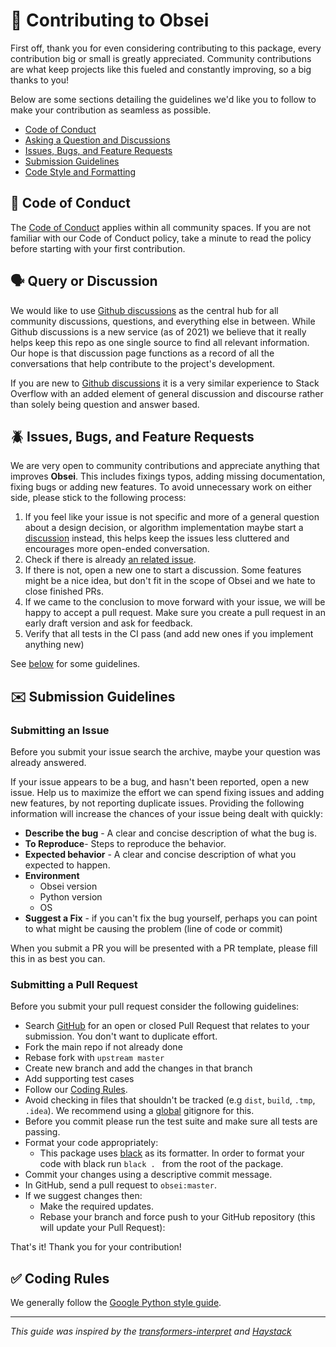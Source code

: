 # 👐 Contributing to Obsei

First off, thank you for even considering contributing to this package, every contribution big or small is greatly appreciated. 
Community contributions are what keep projects like this fueled and constantly improving, so a big thanks to you!

Below are some sections detailing the guidelines we'd like you to follow to make your contribution as seamless as possible.

- [Code of Conduct](#coc)
- [Asking a Question and Discussions](#question)
- [Issues, Bugs, and Feature Requests](#issue)
- [Submission Guidelines](#submit)
- [Code Style and Formatting](#code)

## 📜 <a name="coc"></a> Code of Conduct
The [Code of Conduct](https://github.com/lalitpagaria/obsei/blob/master/CODE_OF_CONDUCT.md) applies within all community spaces. 
If you are not familiar with our Code of Conduct policy, take a minute to read the policy before starting with your first contribution.

## 🗣️ <a name="question"></a> Query or Discussion

We would like to use [Github discussions](https://github.com/lalitpagaria/obsei/discussions) as the central hub for all 
community discussions, questions, and everything else in between. While Github discussions is a new service (as of 2021) 
we believe that it really helps keep this repo as one single source to find all relevant information. Our hope is that 
discussion page functions as a record of all the conversations that help contribute to the project's development.

If you are new to [Github discussions](https://github.com/lalitpagaria/obsei/discussions) it is a very similar experience 
to Stack Overflow with an added element of general discussion and discourse rather than solely being question and answer based.

## 🪲 <a name="issue"></a> Issues, Bugs, and Feature Requests

We are very open to community contributions and appreciate anything that improves **Obsei**. This includes fixings typos, adding missing documentation, fixing bugs or adding new features.
To avoid unnecessary work on either side, please stick to the following process:

1. If you feel like your issue is not specific and more of a general question about a design decision, or algorithm implementation maybe start a [discussion](https://github.com/lalitpagariai/obsei/discussions) instead, this helps keep the issues less cluttered and encourages more open-ended conversation.
2. Check if there is already [an related issue](https://github.com/lalitpagariai/obsei/issues).
3. If there is not, open a new one to start a discussion. Some features might be a nice idea, but don't fit in the scope of Obsei and we hate to close finished PRs.
4. If we came to the conclusion to move forward with your issue, we will be happy to accept a pull request. Make sure you create a pull request in an early draft version and ask for feedback. 
5. Verify that all tests in the CI pass (and add new ones if you implement anything new)

See [below](#submit) for some guidelines.

##  ✉️  <a name="submit"></a> Submission Guidelines

### Submitting an Issue

Before you submit your issue search the archive, maybe your question was already answered. 

If your issue appears to be a bug, and hasn't been reported, open a new issue.
Help us to maximize the effort we can spend fixing issues and adding new
features, by not reporting duplicate issues. Providing the following information will increase the
chances of your issue being dealt with quickly:

- **Describe the bug** - A clear and concise description of what the bug is.
- **To Reproduce**- Steps to reproduce the behavior.
- **Expected behavior** - A clear and concise description of what you expected to happen.
- **Environment**
  - Obsei version
  - Python version
  - OS
- **Suggest a Fix** - if you can't fix the bug yourself, perhaps you can point to what might be
  causing the problem (line of code or commit)

When you submit a PR you will be presented with a PR template, please fill this in as best you can.

### Submitting a Pull Request

Before you submit your pull request consider the following guidelines:

- Search [GitHub](https://github.com/lalitpagariai/obsei/pulls) for an open or closed Pull Request
  that relates to your submission. You don't want to duplicate effort.
- Fork the main repo if not already done
- Rebase fork with `upstream master`
- Create new branch and add the changes in that branch
- Add supporting test cases
- Follow our [Coding Rules](#rules).
- Avoid checking in files that shouldn't be tracked (e.g `dist`, `build`, `.tmp`, `.idea`). 
  We recommend using a [global](#global-gitignore) gitignore for this.
- Before you commit please run the test suite and make sure all tests are passing.
- Format your code appropriately:
  * This package uses [black](https://black.readthedocs.io/en/stable/) as its formatter. 
    In order to format your code with black run ```black . ``` from the root of the package.
- Commit your changes using a descriptive commit message.
- In GitHub, send a pull request to `obsei:master`.
- If we suggest changes then:
  - Make the required updates.
  - Rebase your branch and force push to your GitHub repository (this will update your Pull Request):

That's it! Thank you for your contribution!


## ✅ <a name="rules"></a> Coding Rules

We generally follow the [Google Python style guide](http://google.github.io/styleguide/pyguide.html).

----

*This guide was inspired by the [transformers-interpret](https://github.com/cdpierse/transformers-interpret/blob/master/CONTRIBUTING.md)
and [Haystack](https://github.com/deepset-ai/haystack/blob/master/CONTRIBUTING.md)*
